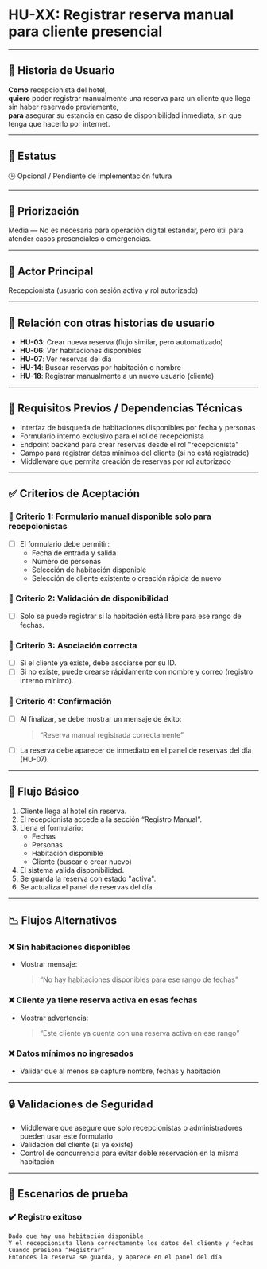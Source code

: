 # HU-XX: Registrar reserva manual para cliente presencial

---

## 📝 Historia de Usuario

**Como** recepcionista del hotel,  
**quiero** poder registrar manualmente una reserva para un cliente que llega sin haber reservado previamente,  
**para** asegurar su estancia en caso de disponibilidad inmediata, sin que tenga que hacerlo por internet.

---

## 📌 Estatus  
🕒 Opcional / Pendiente de implementación futura

---

## 🎯 Priorización  
Media — No es necesaria para operación digital estándar, pero útil para atender casos presenciales o emergencias.

---

## 👤 Actor Principal  
Recepcionista (usuario con sesión activa y rol autorizado)

---

## 🔗 Relación con otras historias de usuario

- **HU-03**: Crear nueva reserva (flujo similar, pero automatizado)
- **HU-06**: Ver habitaciones disponibles
- **HU-07**: Ver reservas del día
- **HU-14**: Buscar reservas por habitación o nombre
- **HU-18**: Registrar manualmente a un nuevo usuario (cliente)

---

## 🧱 Requisitos Previos / Dependencias Técnicas

- Interfaz de búsqueda de habitaciones disponibles por fecha y personas
- Formulario interno exclusivo para el rol de recepcionista
- Endpoint backend para crear reservas desde el rol "recepcionista"
- Campo para registrar datos mínimos del cliente (si no está registrado)
- Middleware que permita creación de reservas por rol autorizado

---

## ✅ Criterios de Aceptación

### 🎯 Criterio 1: Formulario manual disponible solo para recepcionistas
- [ ] El formulario debe permitir:
  - Fecha de entrada y salida
  - Número de personas
  - Selección de habitación disponible
  - Selección de cliente existente o creación rápida de nuevo

### 🎯 Criterio 2: Validación de disponibilidad
- [ ] Solo se puede registrar si la habitación está libre para ese rango de fechas.

### 🎯 Criterio 3: Asociación correcta
- [ ] Si el cliente ya existe, debe asociarse por su ID.
- [ ] Si no existe, puede crearse rápidamente con nombre y correo (registro interno mínimo).

### 🎯 Criterio 4: Confirmación
- [ ] Al finalizar, se debe mostrar un mensaje de éxito:
  > “Reserva manual registrada correctamente”
- [ ] La reserva debe aparecer de inmediato en el panel de reservas del día (HU-07).

---

## 🔄 Flujo Básico

1. Cliente llega al hotel sin reserva.
2. El recepcionista accede a la sección “Registro Manual”.
3. Llena el formulario:
   - Fechas
   - Personas
   - Habitación disponible
   - Cliente (buscar o crear nuevo)
4. El sistema valida disponibilidad.
5. Se guarda la reserva con estado "activa".
6. Se actualiza el panel de reservas del día.

---

## 📉 Flujos Alternativos

### ❌ Sin habitaciones disponibles
- Mostrar mensaje:  
  > “No hay habitaciones disponibles para ese rango de fechas”

### ❌ Cliente ya tiene reserva activa en esas fechas
- Mostrar advertencia:  
  > “Este cliente ya cuenta con una reserva activa en ese rango”

### ❌ Datos mínimos no ingresados
- Validar que al menos se capture nombre, fechas y habitación

---

## 🔒 Validaciones de Seguridad

- Middleware que asegure que solo recepcionistas o administradores pueden usar este formulario
- Validación del cliente (si ya existe)
- Control de concurrencia para evitar doble reservación en la misma habitación

---

## 🧪 Escenarios de prueba

### ✔️ Registro exitoso
```gherkin
Dado que hay una habitación disponible
Y el recepcionista llena correctamente los datos del cliente y fechas
Cuando presiona “Registrar”
Entonces la reserva se guarda, y aparece en el panel del día
